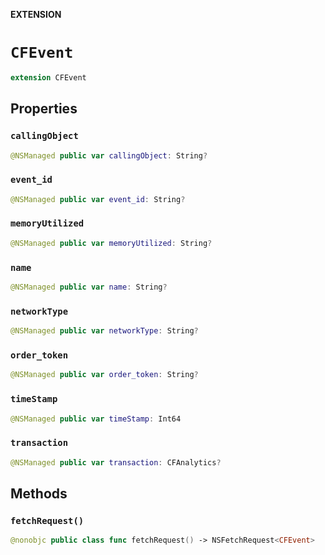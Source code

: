 **EXTENSION**

# `CFEvent`
```swift
extension CFEvent
```

## Properties
### `callingObject`

```swift
@NSManaged public var callingObject: String?
```

### `event_id`

```swift
@NSManaged public var event_id: String?
```

### `memoryUtilized`

```swift
@NSManaged public var memoryUtilized: String?
```

### `name`

```swift
@NSManaged public var name: String?
```

### `networkType`

```swift
@NSManaged public var networkType: String?
```

### `order_token`

```swift
@NSManaged public var order_token: String?
```

### `timeStamp`

```swift
@NSManaged public var timeStamp: Int64
```

### `transaction`

```swift
@NSManaged public var transaction: CFAnalytics?
```

## Methods
### `fetchRequest()`

```swift
@nonobjc public class func fetchRequest() -> NSFetchRequest<CFEvent>
```
